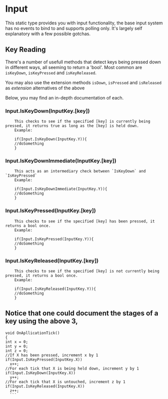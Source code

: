 # Input

This static type provides you with input functionality, the base input system has no events to bind to and supports polling only. It's largely self explanatory with a few possible gotchas.

## Key Reading

There's a number of usefull methods that detect keys being pressed down in different ways, all seeming to return a 'bool'. Most common are `isKeyDown`, `isKeyPressed` and `isKeyReleased`.

You may also use the extension methods `isDown`, `isPressed` and `isReleased` as *extension* alternatives of the above

Below, you may find an in-depth documentation of each.

 ### Input.IsKeyDown(InputKey.[key])
        This checks to see if the specified [key] is currently being pressed, it returns true as long as the [key] is held down. 
        Example:

        if(Input.IsKeyDown(InputKey.Y)){
        //doSomething
        } 
        
 ### Input.IsKeyDownImmediate(InputKey.[key])
        This acts as an intermediary check between `IsKeyDown` and `IsKeyPressed`      
        Example:

        if(Input.IsKeyDownImmediate(InputKey.Y)){
        //doSomething
        } 
        
 ### Input.IsKeyPressed(InputKey.[key])
        This checks to see if the specified [key] has been pressed, it returns a bool once.      
        Example:

        if(Input.IsKeyPressed(InputKey.Y)){
        //doSomething
        } 
        
  ### Input.IsKeyReleased(InputKey.[key])
        This checks to see if the specified [key] is not currently being pressed, it returns a bool once. 
        Example:

        if(Input.IsKeyReleased(InputKey.Y)){
        //doSomething
        }   
      
 ## Notice that one could document the stages of a key using the above 3, 
  ```CSharp
  void OnApllicationTick()
  {
  int x = 0;
  int y = 0;
  int z = 0;
  //If X has been pressed, increment x by 1
  if(Input.IsKeyPressed(InputKey.X))
    x++;
  //For each tick that X is being held down, increment y by 1
  if(Input.IsKeyDown(InputKey.X))
    y++;
  //For each tick that X is untouched, increment z by 1
  if(Input.IsKeyReleased(InputKey.X))
    z++;
    ```
